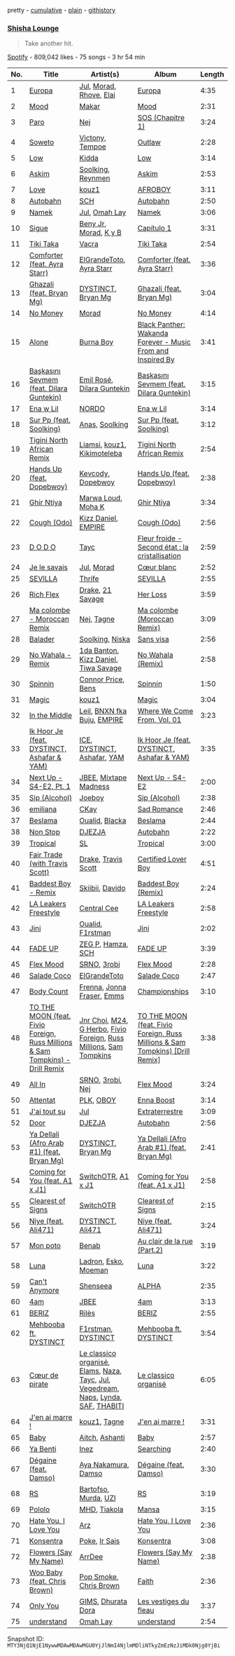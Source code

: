 pretty - [cumulative](/playlists/cumulative/37i9dQZF1DX68x6hand0cN.md) - [plain](/playlists/plain/37i9dQZF1DX68x6hand0cN) - [githistory](https://github.githistory.xyz/mackorone/spotify-playlist-archive/blob/main/playlists/plain/37i9dQZF1DX68x6hand0cN)

### [Shisha Lounge](https://open.spotify.com/playlist/37i9dQZF1DX68x6hand0cN)

> Take another hit.

[Spotify](https://open.spotify.com/user/spotify) - 809,042 likes - 75 songs - 3 hr 54 min

| No. | Title | Artist(s) | Album | Length |
|---|---|---|---|---|
| 1 | [Europa](https://open.spotify.com/track/67KWWEkbl4RmmhLUd4drKH) | [Jul](https://open.spotify.com/artist/3IW7ScrzXmPvZhB27hmfgy), [Morad](https://open.spotify.com/artist/4az97MtWmBQ5Db3GfDh9j9), [Rhove](https://open.spotify.com/artist/44DWomjW1oDuxIoBIRpmQ4), [Elai](https://open.spotify.com/artist/41qfKbF6qreDxiWBmOX39N) | [Europa](https://open.spotify.com/album/04WETNvpvGGwXYku6oLPME) | 4:35 |
| 2 | [Mood](https://open.spotify.com/track/4k6yZRw7M04gZE2uW12Cw6) | [Makar](https://open.spotify.com/artist/4PUr4W5mWlzMkyVpSiX2ZN) | [Mood](https://open.spotify.com/album/0of66YXURMrVzhAVkYNDeO) | 2:31 |
| 3 | [Paro](https://open.spotify.com/track/7BTwRzjCkjMJUEMmXvGPAR) | [Nej](https://open.spotify.com/artist/3BQ9mWlgFRfMr5EdNfc10a) | [SOS \(Chapitre 1\)](https://open.spotify.com/album/5FLRz3yaK09OCqUIlspaET) | 3:24 |
| 4 | [Soweto](https://open.spotify.com/track/3IQT2MM49GkXfHF9eemaw5) | [Victony](https://open.spotify.com/artist/1E5hfn5BduN2nnoZCJmUVG), [Tempoe](https://open.spotify.com/artist/1X7glgDhqNq1qn0Qv9g3K4) | [Outlaw](https://open.spotify.com/album/1oSN6MKvpXR5WOHnsPi05w) | 2:28 |
| 5 | [Low](https://open.spotify.com/track/67PSXs0ixoOUD03BL6UfVQ) | [Kidda](https://open.spotify.com/artist/4OtcoXGM3abQUnErfCczaj) | [Low](https://open.spotify.com/album/0HpwLRomUn6DGADacaO0id) | 3:14 |
| 6 | [Askim](https://open.spotify.com/track/6Y7SslHFxMnUTAXqbQkAAN) | [Soolking](https://open.spotify.com/artist/0GgY7hjMoGDsX8ZDe2mwds), [Reynmen](https://open.spotify.com/artist/1Fg19vpUJpAAPFjnKaVYVW) | [Askim](https://open.spotify.com/album/4gxcNezXVxIb0PXUQq3alZ) | 2:53 |
| 7 | [Love](https://open.spotify.com/track/5zgOQGcG0oTDUQVc45q1BY) | [kouz1](https://open.spotify.com/artist/3siTsIx6IEreSUva7pVnZ8) | [AFROBOY](https://open.spotify.com/album/1kjMaJivlo6PglDSbF9gK1) | 3:11 |
| 8 | [Autobahn](https://open.spotify.com/track/03o8WSqd2K5rkGvn9IsLy2) | [SCH](https://open.spotify.com/artist/2kXKa3aAFngGz2P4GjG5w2) | [Autobahn](https://open.spotify.com/album/1y0Yts8U11AdgMgl4tPDII) | 2:50 |
| 9 | [Namek](https://open.spotify.com/track/27axiMYaZu77nF45ogoTTy) | [Jul](https://open.spotify.com/artist/3IW7ScrzXmPvZhB27hmfgy), [Omah Lay](https://open.spotify.com/artist/5yOvAmpIR7hVxiS6Ls5DPO) | [Namek](https://open.spotify.com/album/1VCr5EN02r1K83Mi8vwRO7) | 3:06 |
| 10 | [Sigue](https://open.spotify.com/track/63ZedTAVRCICh2CNLWnsPZ) | [Beny Jr](https://open.spotify.com/artist/22dFwJoRBV51ue5TGnC7Dt), [Morad](https://open.spotify.com/artist/4az97MtWmBQ5Db3GfDh9j9), [K y B](https://open.spotify.com/artist/1enXMVomlMi88CZFYL1m2f) | [Capítulo 1](https://open.spotify.com/album/0jps45S3BLg0ObqAyboGVb) | 3:31 |
| 11 | [Tiki Taka](https://open.spotify.com/track/7LKbaK4RD00Nso9EJk4opn) | [Vacra](https://open.spotify.com/artist/5OLkn5GT6EcMuJzjwgvQnu) | [Tiki Taka](https://open.spotify.com/album/0BxUHxJCLTnXXtBjIUK51N) | 2:54 |
| 12 | [Comforter \(feat\. Ayra Starr\)](https://open.spotify.com/track/2Vr7Qvt5a9f6W9m6ifke4K) | [ElGrandeToto](https://open.spotify.com/artist/4BFLElxtBEdsdwGA1kHTsx), [Ayra Starr](https://open.spotify.com/artist/3ZpEKRjHaHANcpk10u6Ntq) | [Comforter \(feat\. Ayra Starr\)](https://open.spotify.com/album/2NmB4LzQtfkv88hY595YtL) | 3:36 |
| 13 | [Ghazali \(feat\. Bryan Mg\)](https://open.spotify.com/track/5IJRqarA4QIc2qAw74mYo9) | [DYSTINCT](https://open.spotify.com/artist/1cKyknhftNKXCjMBd2hDrG), [Bryan Mg](https://open.spotify.com/artist/1PyToLP6F2rzV0ZSR71lgl) | [Ghazali \(feat\. Bryan Mg\)](https://open.spotify.com/album/1LBYhdNp9PZrjPjVPJoboo) | 3:04 |
| 14 | [No Money](https://open.spotify.com/track/3e0yFn74MouCqsAxTCKOUf) | [Morad](https://open.spotify.com/artist/4az97MtWmBQ5Db3GfDh9j9) | [No Money](https://open.spotify.com/album/4HW0xW2nhso4HHSO6rhM8n) | 4:14 |
| 15 | [Alone](https://open.spotify.com/track/0AoBY2Y3qs6dtGgOD6c91N) | [Burna Boy](https://open.spotify.com/artist/3wcj11K77LjEY1PkEazffa) | [Black Panther: Wakanda Forever \- Music From and Inspired By](https://open.spotify.com/album/06RK0wX4GqHcxBtHlVoGH5) | 3:41 |
| 16 | [Başkasını Sevmem \(feat\. Dilara Guntekin\)](https://open.spotify.com/track/493qLcwTTmGlPuvfp8urdA) | [Emil Rosé](https://open.spotify.com/artist/3TNTPduFxe8yaox2f6NxNC), [Dilara Guntekin](https://open.spotify.com/artist/4H6YFOGMXklQmPYSzISocN) | [Başkasını Sevmem \(feat\. Dilara Guntekin\)](https://open.spotify.com/album/0Nl33GUJXy6KHhfMXC9mS8) | 3:15 |
| 17 | [Ena w Lil](https://open.spotify.com/track/6LtMDz7Nwtk96t4kcIECSC) | [NORDO](https://open.spotify.com/artist/44qTyRXwTktHVC0X1FGnJn) | [Ena w Lil](https://open.spotify.com/album/2izxjq31e1G4SxNBAxvMJl) | 3:14 |
| 18 | [Sur Pp \(feat\. Soolking\)](https://open.spotify.com/track/07g4HFZ63MixRcMAoZQgZ0) | [Anas](https://open.spotify.com/artist/3jrZXTzqSuTBdfJeoSts1n), [Soolking](https://open.spotify.com/artist/0GgY7hjMoGDsX8ZDe2mwds) | [Sur Pp \(feat\. Soolking\)](https://open.spotify.com/album/3EXBAs340AUT417uqy3iqz) | 3:12 |
| 19 | [Tigini North African Remix](https://open.spotify.com/track/26adxYjTm41LAcuCBS6LxU) | [Liamsi](https://open.spotify.com/artist/3W0nbFHGRWfrVNVAsZN6rw), [kouz1](https://open.spotify.com/artist/3siTsIx6IEreSUva7pVnZ8), [Kikimoteleba](https://open.spotify.com/artist/20fLTbSref8bRqtfD82pSo) | [Tigini North African Remix](https://open.spotify.com/album/1686yQJeTTDEuqlPPJZJqh) | 2:54 |
| 20 | [Hands Up \(feat\. Dopebwoy\)](https://open.spotify.com/track/4SG0taCeFyMRCk1B2oPJ9R) | [Kevcody](https://open.spotify.com/artist/3heGIV1KV0B4c4MW7H2mey), [Dopebwoy](https://open.spotify.com/artist/6OQggpm01CmAB717TKtDCr) | [Hands Up \(feat\. Dopebwoy\)](https://open.spotify.com/album/48xPTdsbfEwQcuJ3FIHNpn) | 2:38 |
| 21 | [Ghir Ntiya](https://open.spotify.com/track/4HLrkVmVOqFkUxMMzIkTZX) | [Marwa Loud](https://open.spotify.com/artist/46wEUZyujVrFSrdCnTKQmV), [Moha K](https://open.spotify.com/artist/6o5sl0TGublDPXyMHdMq1E) | [Ghir Ntiya](https://open.spotify.com/album/5nsqflpGETuyeLdYLNy0mm) | 3:34 |
| 22 | [Cough \(Odo\)](https://open.spotify.com/track/0u2A4QNAMUyfQbgfVR3HvK) | [Kizz Daniel](https://open.spotify.com/artist/1X6cBGnXpEpN7CmflLKmLV), [EMPIRE](https://open.spotify.com/artist/3hPFJ4ShHVEAaL689YeblD) | [Cough \(Odo\)](https://open.spotify.com/album/3j33Z0rLryDGCZFRhppoZq) | 2:56 |
| 23 | [D O D O](https://open.spotify.com/track/2dJMDzMF5jMvVFKLTci81H) | [Tayc](https://open.spotify.com/artist/7gU9VyFRN3JWPJ5oHOil60) | [Fleur froide \- Second état : la cristallisation](https://open.spotify.com/album/1uPEctEKBVjCRO5iGsya3b) | 2:59 |
| 24 | [Je le savais](https://open.spotify.com/track/1Z4sgyFkiwLHuKXCaX7oiO) | [Jul](https://open.spotify.com/artist/3IW7ScrzXmPvZhB27hmfgy), [Morad](https://open.spotify.com/artist/4az97MtWmBQ5Db3GfDh9j9) | [Cœur blanc](https://open.spotify.com/album/5IGzOCeKvbUR4q31ZkNz8k) | 2:52 |
| 25 | [SEVILLA](https://open.spotify.com/track/05tLudzJAr4iHnDiWWdA59) | [Thrife](https://open.spotify.com/artist/6iNTGd6T0cxg1H8IIaZTlt) | [SEVILLA](https://open.spotify.com/album/3tgk1Bzv0iVukij9boSLnN) | 2:55 |
| 26 | [Rich Flex](https://open.spotify.com/track/1bDbXMyjaUIooNwFE9wn0N) | [Drake](https://open.spotify.com/artist/3TVXtAsR1Inumwj472S9r4), [21 Savage](https://open.spotify.com/artist/1URnnhqYAYcrqrcwql10ft) | [Her Loss](https://open.spotify.com/album/5MS3MvWHJ3lOZPLiMxzOU6) | 3:59 |
| 27 | [Ma colombe \- Moroccan Remix](https://open.spotify.com/track/1MbHeoSYFMKzkbybU9FQtF) | [Nej](https://open.spotify.com/artist/3BQ9mWlgFRfMr5EdNfc10a), [Tagne](https://open.spotify.com/artist/3977Z9BZCFbJQYwdIdVwgc) | [Ma colombe \(Moroccan Remix\)](https://open.spotify.com/album/3Wrj1ika3KdChgr8UZFN09) | 3:09 |
| 28 | [Balader](https://open.spotify.com/track/6PrB4KpvuoYWtwjPC5a44S) | [Soolking](https://open.spotify.com/artist/0GgY7hjMoGDsX8ZDe2mwds), [Niska](https://open.spotify.com/artist/7CUFPNi1TU8RowpnFRSsZV) | [Sans visa](https://open.spotify.com/album/5rncxkieoEvPDzA7VdNGQx) | 2:56 |
| 29 | [No Wahala \- Remix](https://open.spotify.com/track/4yaPPFIafaVaMRHZ5IHkbA) | [1da Banton](https://open.spotify.com/artist/6dlzQ6fiPna40trq1Ek6cb), [Kizz Daniel](https://open.spotify.com/artist/1X6cBGnXpEpN7CmflLKmLV), [Tiwa Savage](https://open.spotify.com/artist/1hNaHKp2Za5YdOAG0WnRbc) | [No Wahala \(Remix\)](https://open.spotify.com/album/1CuCITWTEr6lE2q3MraOSG) | 2:58 |
| 30 | [Spinnin](https://open.spotify.com/track/5OzgCc3gQsqchX95k1C1Qa) | [Connor Price](https://open.spotify.com/artist/5zixe6AbgXPqt4c1uSl94L), [Bens](https://open.spotify.com/artist/0tAl0sGxLq4qkokhuFMLC7) | [Spinnin](https://open.spotify.com/album/00MzZpBeVYJBvnt6dKrvS4) | 1:50 |
| 31 | [Magic](https://open.spotify.com/track/6L1hnXrPSKAoOFmdOA8ANa) | [kouz1](https://open.spotify.com/artist/3siTsIx6IEreSUva7pVnZ8) | [Magic](https://open.spotify.com/album/1hAdTf1gymTuoTlBd2RQfA) | 3:04 |
| 32 | [In the Middle](https://open.spotify.com/track/2Lxbb6vdH4alF5d9BQ0hVI) | [Leil](https://open.spotify.com/artist/1qSYFEqGFLFOACQJqebin3), [BNXN fka Buju](https://open.spotify.com/artist/3zaDigUwjHvjOkSn0NDf9x), [EMPIRE](https://open.spotify.com/artist/3hPFJ4ShHVEAaL689YeblD) | [Where We Come From, Vol\. 01](https://open.spotify.com/album/6w7LwKRKvtm3XjmUCvhVWO) | 3:23 |
| 33 | [Ik Hoor Je \(feat\. DYSTINCT, Ashafar & YAM\)](https://open.spotify.com/track/5iFafkYn5bkfvvSunovtFa) | [ICE](https://open.spotify.com/artist/2lijXumljJXXrdagON1wtM), [DYSTINCT](https://open.spotify.com/artist/1cKyknhftNKXCjMBd2hDrG), [Ashafar](https://open.spotify.com/artist/438nTuoZFCZCyBl33jE9dU), [YAM](https://open.spotify.com/artist/7KpyU32bL0qN4pY9wNSu7E) | [Ik Hoor Je \(feat\. DYSTINCT, Ashafar & YAM\)](https://open.spotify.com/album/1iwqMi7GLvb1Ox6MdSHdKI) | 3:35 |
| 34 | [Next Up \- S4\-E2, Pt\. 1](https://open.spotify.com/track/5wwPdWKbDEiybmWkZqsGGn) | [JBEE](https://open.spotify.com/artist/3LIh5lV3zpZkgmO0K6R6bq), [Mixtape Madness](https://open.spotify.com/artist/4ocdD0Bi1syVqLs1GiHqQ9) | [Next Up \- S4\-E2](https://open.spotify.com/album/0j070iW9OV0gL2IbSWIHcE) | 2:00 |
| 35 | [Sip \(Alcohol\)](https://open.spotify.com/track/4tr4oHjFijp0EgISHYDIXe) | [Joeboy](https://open.spotify.com/artist/1XavfPKBpNjkOfxHINlMHF) | [Sip \(Alcohol\)](https://open.spotify.com/album/5Pvx6i7lDdbDMO79DE9FHR) | 2:38 |
| 36 | [emiliana](https://open.spotify.com/track/6bW7YnPQQffit1iwule5Vv) | [CKay](https://open.spotify.com/artist/048LktY5zMnakWq7PTtFrz) | [Sad Romance](https://open.spotify.com/album/0Tm2AxwlhkZ234TRIe7IoY) | 2:46 |
| 37 | [Beslama](https://open.spotify.com/track/0uPYFty43hvhwdeFrIbVGq) | [Oualid](https://open.spotify.com/artist/60tsxRkHtGIlk3IW8U8O2y), [Blacka](https://open.spotify.com/artist/05p1rE5MjBgEblb7wgaUZ7) | [Beslama](https://open.spotify.com/album/6s9dmp1dGErzwfrmYlrQpB) | 2:44 |
| 38 | [Non Stop](https://open.spotify.com/track/69IVetIraoHzjpHNoUrhSx) | [DJEZJA](https://open.spotify.com/artist/6bJ0SXA2VXkqXpJBR2SQkf) | [Autobahn](https://open.spotify.com/album/2NtRis2vPCaLFaMZ3OxXJj) | 2:22 |
| 39 | [Tropical](https://open.spotify.com/track/3qIxnOusGoTpHvNVMLHscw) | [SL](https://open.spotify.com/artist/0wY1K9SgxbaRfoFRmSR5x5) | [Tropical](https://open.spotify.com/album/5hauZY0ifQpodzn5MNh3vx) | 3:00 |
| 40 | [Fair Trade \(with Travis Scott\)](https://open.spotify.com/track/40iJIUlhi6renaREYGeIDS) | [Drake](https://open.spotify.com/artist/3TVXtAsR1Inumwj472S9r4), [Travis Scott](https://open.spotify.com/artist/0Y5tJX1MQlPlqiwlOH1tJY) | [Certified Lover Boy](https://open.spotify.com/album/3SpBlxme9WbeQdI9kx7KAV) | 4:51 |
| 41 | [Baddest Boy \- Remix](https://open.spotify.com/track/4lDghGd035xrzGp6Yec2j1) | [Skiibii](https://open.spotify.com/artist/72Z2AhMKpxZjLNnPMyinUE), [Davido](https://open.spotify.com/artist/0Y3agQaa6g2r0YmHPOO9rh) | [Baddest Boy \(Remix\)](https://open.spotify.com/album/2aNveWp5zVMduvpZwAZTpf) | 2:24 |
| 42 | [LA Leakers Freestyle](https://open.spotify.com/track/5gpyyqA9WZyWu24ESUzrkk) | [Central Cee](https://open.spotify.com/artist/5H4yInM5zmHqpKIoMNAx4r) | [LA Leakers Freestyle](https://open.spotify.com/album/5BdTpc5WQMyt0qBuJ5mDCH) | 2:58 |
| 43 | [Jini](https://open.spotify.com/track/5PNZdDZE07oJOnTrE53p7x) | [Oualid](https://open.spotify.com/artist/60tsxRkHtGIlk3IW8U8O2y), [F1rstman](https://open.spotify.com/artist/0IA4SdCS8HBDX6oBoOlgaf) | [Jini](https://open.spotify.com/album/2rOM0s7rEyzdhGgnKUb81u) | 2:02 |
| 44 | [FADE UP](https://open.spotify.com/track/4ZpIuzx91EAPK3VimONbfB) | [ZEG P](https://open.spotify.com/artist/1rpxM2mBJnWdfPeieLDYOc), [Hamza](https://open.spotify.com/artist/5gs4Sm2WQUkcGeikMcVHbh), [SCH](https://open.spotify.com/artist/2kXKa3aAFngGz2P4GjG5w2) | [FADE UP](https://open.spotify.com/album/6eD0LYFE7Tp1vOFffZVWNr) | 3:39 |
| 45 | [Flex Mood](https://open.spotify.com/track/5EGYvBoGPfy6q73bMtbyOK) | [SRNO](https://open.spotify.com/artist/0Kwf0zcciIFGLCKiqNcO6Q), [3robi](https://open.spotify.com/artist/51MxI9mWmRMPLK9eNlyQ7o) | [Flex Mood](https://open.spotify.com/album/3QMyOcK0X8mny0UXpNSgvH) | 2:28 |
| 46 | [Salade Coco](https://open.spotify.com/track/71k5nrJuZcr9j3X0YIBwWh) | [ElGrandeToto](https://open.spotify.com/artist/4BFLElxtBEdsdwGA1kHTsx) | [Salade Coco](https://open.spotify.com/album/2fktU7sGEJ5ocfANqVMe5M) | 2:47 |
| 47 | [Body Count](https://open.spotify.com/track/6vn2vx8u1NfIXPerx6sMcs) | [Frenna](https://open.spotify.com/artist/6m1LYS5NQonxjOcQFPQOb5), [Jonna Fraser](https://open.spotify.com/artist/5adKMaYrGOMyOfnbiLPuHg), [Emms](https://open.spotify.com/artist/2AkaK2DXdBUWYjpwOHoKs2) | [Championships](https://open.spotify.com/album/11CyESxdaPU7YyCPhkYbWy) | 3:10 |
| 48 | [TO THE MOON \(feat\. Fivio Foreign, Russ Millions & Sam Tompkins\) \- Drill Remix](https://open.spotify.com/track/3rF1pPjaDjWuIUCTXpMGIv) | [Jnr Choi](https://open.spotify.com/artist/1Z25ZlGHqqlr3o1UGQOfNn), [M24](https://open.spotify.com/artist/601bmA9VRZnMVclsxG7W6T), [G Herbo](https://open.spotify.com/artist/5QdEbQJ3ylBnc3gsIASAT5), [Fivio Foreign](https://open.spotify.com/artist/14CHVeJGrR5xgUGQFV5BVM), [Russ Millions](https://open.spotify.com/artist/3FoFW2AoUGRHBacC6i4x4p), [Sam Tompkins](https://open.spotify.com/artist/04uu8U3I1h26Fp2NBkPTRZ) | [TO THE MOON \(feat\. Fivio Foreign, Russ Millions & Sam Tompkins\) \[Drill Remix\]](https://open.spotify.com/album/0ddJiwySvz540rC18Qn2aY) | 3:38 |
| 49 | [All In](https://open.spotify.com/track/2hTEte5K1UYYnszLoZhkn7) | [SRNO](https://open.spotify.com/artist/0Kwf0zcciIFGLCKiqNcO6Q), [3robi](https://open.spotify.com/artist/51MxI9mWmRMPLK9eNlyQ7o), [Nej](https://open.spotify.com/artist/3BQ9mWlgFRfMr5EdNfc10a) | [Flex Mood](https://open.spotify.com/album/3QMyOcK0X8mny0UXpNSgvH) | 3:24 |
| 50 | [Attentat](https://open.spotify.com/track/5ioieZofgvXQK70RFhVohl) | [PLK](https://open.spotify.com/artist/3DCWeG2J1fZeu0Oe6i5Q6m), [OBOY](https://open.spotify.com/artist/66Ok6bgC570sHkw08N20pZ) | [Enna Boost](https://open.spotify.com/album/2INbsI9qbLPDqII4MNkowx) | 3:14 |
| 51 | [J'ai tout su](https://open.spotify.com/track/3fgEIHsl6ecyAK1rpAxBIY) | [Jul](https://open.spotify.com/artist/3IW7ScrzXmPvZhB27hmfgy) | [Extraterrestre](https://open.spotify.com/album/4DqWj7iB2Xa2DQYiWcT7ks) | 3:09 |
| 52 | [Door](https://open.spotify.com/track/1gMVbxzo0LHLWUPQV4rRB6) | [DJEZJA](https://open.spotify.com/artist/6bJ0SXA2VXkqXpJBR2SQkf) | [Autobahn](https://open.spotify.com/album/2NtRis2vPCaLFaMZ3OxXJj) | 2:56 |
| 53 | [Ya Dellali \(Afro Arab \#1\) \(feat\. Bryan Mg\)](https://open.spotify.com/track/3ZYYizCVeyUC13DrDiycMS) | [DYSTINCT](https://open.spotify.com/artist/1cKyknhftNKXCjMBd2hDrG), [Bryan Mg](https://open.spotify.com/artist/1PyToLP6F2rzV0ZSR71lgl) | [Ya Dellali \(Afro Arab \#1\) \(feat\. Bryan Mg\)](https://open.spotify.com/album/1WduJOhYm7wXuTJORnymfr) | 2:41 |
| 54 | [Coming for You \(feat\. A1 x J1\)](https://open.spotify.com/track/1xIqDFx3KdByBnKMlTECcM) | [SwitchOTR](https://open.spotify.com/artist/6Xz6ZnGZZ1KKct4jTyKKZv), [A1 x J1](https://open.spotify.com/artist/1WO1hFAkFbeo9tV3uVX7Dy) | [Coming for You \(feat\. A1 x J1\)](https://open.spotify.com/album/21CCyLhWrr8nA2wKhUf6zH) | 2:58 |
| 55 | [Clearest of Signs](https://open.spotify.com/track/6Jfn2Ut4F7snIXmOp7LLco) | [SwitchOTR](https://open.spotify.com/artist/6Xz6ZnGZZ1KKct4jTyKKZv) | [Clearest of Signs](https://open.spotify.com/album/3670XTwHfYQbX1cE0iBWrN) | 2:15 |
| 56 | [Niye \(feat\. Ali471\)](https://open.spotify.com/track/2RTGem0xpKWf1nm5L0dL1b) | [DYSTINCT](https://open.spotify.com/artist/1cKyknhftNKXCjMBd2hDrG), [Ali471](https://open.spotify.com/artist/2hH16roqnQFy0PdSmgZRSJ) | [Niye \(feat\. Ali471\)](https://open.spotify.com/album/1ZjwDKEFNICM0LwmMrIrue) | 3:24 |
| 57 | [Mon poto](https://open.spotify.com/track/2Mhn2jv81zNuuRvdlYOYlM) | [Benab](https://open.spotify.com/artist/0qO3t2MHM5NIEJ5fw9VndY) | [Au clair de la rue \(Part.2\)](https://open.spotify.com/album/01yBge2y28BW4sCyh6QM71) | 3:19 |
| 58 | [Luna](https://open.spotify.com/track/4zNQMKy3jLlWvAah2s1WGl) | [Ladron](https://open.spotify.com/artist/4ukBIpYtjftGdlgAnc1E5V), [Esko](https://open.spotify.com/artist/0rQ69yrbz7CeUmXUn1beIj), [Moeman](https://open.spotify.com/artist/0wCD0zZxxhHU91kYZolMnu) | [Luna](https://open.spotify.com/album/6UBnhnwPBXn96Nc7B58csV) | 3:22 |
| 59 | [Can't Anymore](https://open.spotify.com/track/6zrZ7mVcznNd2Q6qB0iBrq) | [Shenseea](https://open.spotify.com/artist/1OFOShsIbhy1l5x73yuVyB) | [ALPHA](https://open.spotify.com/album/2UA2lqBPIhOFnvHszOVIaq) | 2:35 |
| 60 | [4am](https://open.spotify.com/track/3jTWd38NseaNnSuIK2Ybsp) | [JBEE](https://open.spotify.com/artist/3LIh5lV3zpZkgmO0K6R6bq) | [4am](https://open.spotify.com/album/4E2DxZyxPcP3vWCBoXodTT) | 3:13 |
| 61 | [BERIZ](https://open.spotify.com/track/1MpuM9oqDtjMZ2tVImMG23) | [Rilès](https://open.spotify.com/artist/6pdcQa7by8IKuoVXvgknlI) | [BERIZ](https://open.spotify.com/album/4jsWNnuGu4LnaYAQ4wWfQA) | 2:55 |
| 62 | [Mehbooba ft\. DYSTINCT](https://open.spotify.com/track/6OclUkv6J7pgbxf5ybDK3N) | [F1rstman](https://open.spotify.com/artist/0IA4SdCS8HBDX6oBoOlgaf), [DYSTINCT](https://open.spotify.com/artist/1cKyknhftNKXCjMBd2hDrG) | [Mehbooba ft\. DYSTINCT](https://open.spotify.com/album/2BIcDngOAdXuUHqTbcDHXs) | 3:54 |
| 63 | [Cœur de pirate](https://open.spotify.com/track/2InKuNaoyiBDf4dmr780BZ) | [Le classico organisé](https://open.spotify.com/artist/791x09Ix1mNc1hGhbD7IOW), [Elams](https://open.spotify.com/artist/2IoSLl3tqYMq9DzR0d6NJN), [Naza](https://open.spotify.com/artist/7xNYY1Zkb1vks5m9ATlJok), [Tayc](https://open.spotify.com/artist/7gU9VyFRN3JWPJ5oHOil60), [Jul](https://open.spotify.com/artist/3IW7ScrzXmPvZhB27hmfgy), [Vegedream](https://open.spotify.com/artist/4eYnorQRhVHT2KBl2UyHHd), [Naps](https://open.spotify.com/artist/6W5uA6CNMf3hd2j4a2XWCx), [Lynda](https://open.spotify.com/artist/2GlEiSHYEKlq9cUYDa9oZb), [SAF](https://open.spotify.com/artist/6Pr9pssRV0tD0jdh2Z84td), [THABITI](https://open.spotify.com/artist/5Ea2kDQeQNQrIcI6tCthaQ) | [Le classico organisé](https://open.spotify.com/album/5Qiln6hgo90OKyf9x0ci4y) | 6:05 |
| 64 | [J'en ai marre !](https://open.spotify.com/track/39jtccUn5BcqpMbjzqFRlj) | [kouz1](https://open.spotify.com/artist/3siTsIx6IEreSUva7pVnZ8), [Tagne](https://open.spotify.com/artist/3977Z9BZCFbJQYwdIdVwgc) | [J'en ai marre !](https://open.spotify.com/album/1FQFJUXaLbSySLnTqSHtXX) | 3:31 |
| 65 | [Baby](https://open.spotify.com/track/3pudQCMnsFGwOElTZmuml8) | [Aitch](https://open.spotify.com/artist/2PJEagPIxaBugeMjIyKVXF), [Ashanti](https://open.spotify.com/artist/5rkVyNGXEgeUqKkB5ccK83) | [Baby](https://open.spotify.com/album/4ag07Nbz1xUcFWU17JNh1r) | 2:57 |
| 66 | [Ya Benti](https://open.spotify.com/track/2k8R91Dj3w7K7Z2PhdBCd9) | [Inez](https://open.spotify.com/artist/2sGGaKKex7GgNlH1DRXZSa) | [Searching](https://open.spotify.com/album/1E3Yl5nAVcPyKhW22DAS49) | 2:40 |
| 67 | [Dégaine \(feat\. Damso\)](https://open.spotify.com/track/5cqLFudVQryezmVFmmyRJN) | [Aya Nakamura](https://open.spotify.com/artist/7IlRNXHjoOCgEAWN5qYksg), [Damso](https://open.spotify.com/artist/2UwqpfQtNuhBwviIC0f2ie) | [Dégaine \(feat\. Damso\)](https://open.spotify.com/album/0qHraUEsPCcdTqCFBFDQvn) | 3:30 |
| 68 | [RS](https://open.spotify.com/track/1rL5nZhAgxPBbG3z5hl8it) | [Bartofso](https://open.spotify.com/artist/5EBNHekbDwV3Q9POxvSMBI), [Murda](https://open.spotify.com/artist/2y1VzMKAa5nmfXKtJL9jnj), [UZI](https://open.spotify.com/artist/51DevdOxIJin6DB1FXJpD1) | [RS](https://open.spotify.com/album/0XmgdVruDUqVgvW8PnayIt) | 3:19 |
| 69 | [Pololo](https://open.spotify.com/track/2gmTz7pHMqAk6fpOc88qxA) | [MHD](https://open.spotify.com/artist/4WnAHZz1pgl8hus8hidIRV), [Tiakola](https://open.spotify.com/artist/3vUMXQ9kPnZAQkMkZZ7Hfh) | [Mansa](https://open.spotify.com/album/0JBjfd9NAcpgHBbllm0fQg) | 3:15 |
| 70 | [Hate You, I Love You](https://open.spotify.com/track/6ZLc2SAYbyqXTH4pZOfYVL) | [Arz](https://open.spotify.com/artist/369T15zvlCiF4zAzdZNhQL) | [Hate You, I Love You](https://open.spotify.com/album/3MEz34mMadTHxqUvEF1HFH) | 2:36 |
| 71 | [Konsentra](https://open.spotify.com/track/7LEsTCnDwSyy994RI7xQEQ) | [Poke](https://open.spotify.com/artist/0hgX6slgQFj1QpjpKHbcK1), [Ir Sais](https://open.spotify.com/artist/4NEThNYJ3WyNcJWcmpjq88) | [Konsentra](https://open.spotify.com/album/0S5ImD3mDpq22iXVNkT5d2) | 3:08 |
| 72 | [Flowers \(Say My Name\)](https://open.spotify.com/track/2BzAGK3lEZAQz5cU0Ae1wd) | [ArrDee](https://open.spotify.com/artist/7m0BsF0t3K9WQFgKoPejfk) | [Flowers \(Say My Name\)](https://open.spotify.com/album/1ZMrAC2zQ3OmlOKFKAKzGA) | 2:38 |
| 73 | [Woo Baby \(feat\. Chris Brown\)](https://open.spotify.com/track/58T4yPLn4NjBYXfRxeweyM) | [Pop Smoke](https://open.spotify.com/artist/0eDvMgVFoNV3TpwtrVCoTj), [Chris Brown](https://open.spotify.com/artist/7bXgB6jMjp9ATFy66eO08Z) | [Faith](https://open.spotify.com/album/2MlT9dGKoGH2hsfcz7UUXL) | 2:36 |
| 74 | [Only You](https://open.spotify.com/track/28cKZOhv7MWfUnlOIj1Rid) | [GIMS](https://open.spotify.com/artist/0GOx72r5AAEKRGQFn3xqXK), [Dhurata Dora](https://open.spotify.com/artist/6t7U7sYlVCtlMWzbecJcHd) | [Les vestiges du fleau](https://open.spotify.com/album/10BrhVps4lNlCk75szZSIk) | 3:37 |
| 75 | [understand](https://open.spotify.com/track/6teW0qt23aGnWhC0rSvtoz) | [Omah Lay](https://open.spotify.com/artist/5yOvAmpIR7hVxiS6Ls5DPO) | [understand](https://open.spotify.com/album/3gPckvEZDTVrXGXYMIh9VK) | 2:54 |

Snapshot ID: `MTY3NjQ1NjE1NywwMDAwMDAwMGU0YjJlNmI4NjlmMDliNTkyZmEzNzJiMDk0Njg0YjBi`
